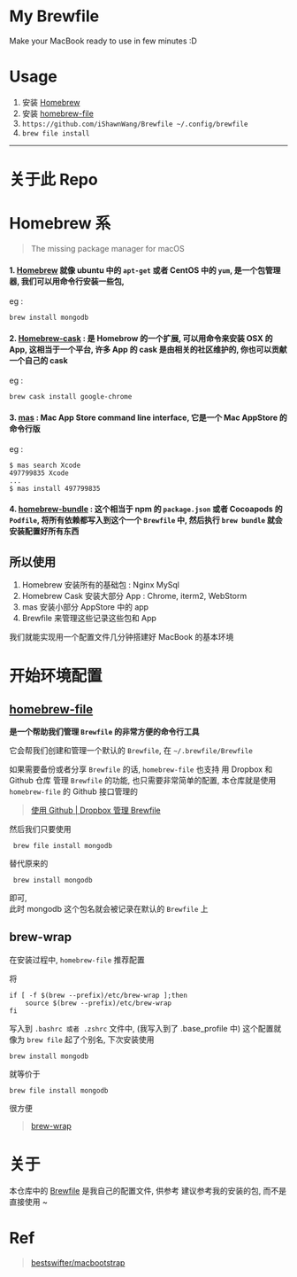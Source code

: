 # My Brewfile

Make your MacBook ready to use in few minutes  :D


# Usage
1. 安装 [Homebrew](https://brew.sh/index_zh-cn.html)
2. 安装 [homebrew-file](http://homebrew-file.readthedocs.io/en/latest/installation.html)
3. `https://github.com/iShawnWang/Brewfile ~/.config/brewfile`
4. `brew file install`

---
# 关于此 Repo

# Homebrew 系
> The missing package manager for macOS

#### 1.  [Homebrew](https://brew.sh) 就像 ubuntu 中的 `apt-get` 或者 CentOS 中的 `yum`, 是一个包管理器, 我们可以用命令行安装一些包, 
eg : 

    brew install mongodb

#### 2. [Homebrew-cask](https://caskroom.github.io) : 是 Homebrow 的一个扩展, 可以用命令来安装 OSX 的 App, 这相当于一个平台, 许多 App 的 cask 是由相关的社区维护的, 你也可以贡献一个自己的 cask
eg : 

    brew cask install google-chrome


#### 3. [mas](https://github.com/mas-cli/mas) : Mac App Store command line interface, 它是一个 Mac AppStore 的命令行版

eg : 
    
    $ mas search Xcode
    497799835 Xcode
    ...
    $ mas install 497799835
    

#### 4. [homebrew-bundle](https://github.com/Homebrew/homebrew-bundle) : 这个相当于 npm 的 `package.json` 或者 Cocoapods 的 `Podfile`, 将所有依赖都写入到这个一个 `Brewfile` 中, 然后执行 `brew bundle` 就会安装配置好所有东西


## 所以使用

1. Homebrew 安装所有的基础包 : Nginx MySql
2. Homebrew Cask 安装大部分 App : Chrome, iterm2, WebStorm 
3. mas 安装小部分 AppStore 中的 app
4. Brewfile 来管理这些记录这些包和 App

我们就能实现用一个配置文件几分钟搭建好 MacBook 的基本环境

# 开始环境配置
## [homebrew-file](https://github.com/rcmdnk/homebrew-file) 
**是一个帮助我们管理 `Brewfile` 的非常方便的命令行工具**

它会帮我们创建和管理一个默认的 `Brewfile`, 在 `~/.brewfile/Brewfile`

如果需要备份或者分享 `Brewfile` 的话, `homebrew-file` 也支持 用 Dropbox 和 Github 仓库 管理 `Brewfile` 的功能, 也只需要非常简单的配置, 本仓库就是使用 `homebrew-file` 的 Github 接口管理的

> [使用 Github | Dropbox 管理 Brewfile](http://homebrew-file.readthedocs.io/en/latest/getting_started.html)

然后我们只要使用

     brew file install mongodb
    
替代原来的 

     brew install mongodb

即可,   
此时 mongodb 这个包名就会被记录在默认的 `Brewfile` 上

## brew-wrap
在安装过程中, `homebrew-file` 推荐配置 

将

    if [ -f $(brew --prefix)/etc/brew-wrap ];then
        source $(brew --prefix)/etc/brew-wrap
    fi
    
写入到 `.bashrc 或者 .zshrc` 文件中, (我写入到了 .base_profile 中)
这个配置就像为 `brew file` 起了个别名, 
下次安装使用

    brew install mongodb
    
就等价于

    brew file install mongodb

很方便

> [brew-wrap](http://homebrew-file.readthedocs.io/en/latest/installation.html)

# 关于
本仓库中的 [Brewfile](https://github.com/iShawnWang/Brewfile/blob/master/Brewfile) 是我自己的配置文件, 供参考
建议参考我的安装的包, 而不是直接使用 ~

# Ref 
> [bestswifter/macbootstrap](https://github.com/bestswifter/macbootstrap)

